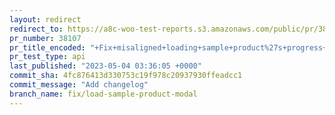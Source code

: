 ```yaml
---
layout: redirect
redirect_to: https://a8c-woo-test-reports.s3.amazonaws.com/public/pr/38107/api/index.html
pr_number: 38107
pr_title_encoded: "+Fix+misaligned+loading+sample+product%27s+progress+message"
pr_test_type: api
last_published: "2023-05-04 03:36:05 +0000"
commit_sha: 4fc876413d330753c19f978c20937930ffeadcc1
commit_message: "Add changelog"
branch_name: fix/load-sample-product-modal
---
```

